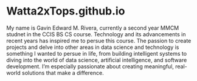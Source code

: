 # Watta2xTops.github.io
My name is Gavin Edward M. Rivera, currently a second year MMCM studnet in the CCIS BS CS course. Technology and its advancements in recent years has inspired me to persue this course. The passion to create projects and delve into other areas in data science and technology is something I wanted to persue in life, from building intelligent systems to diving into the world of data science, artificial intelligence, and software development. I’m especially passionate about creating meaningful, real-world solutions that make a difference.
